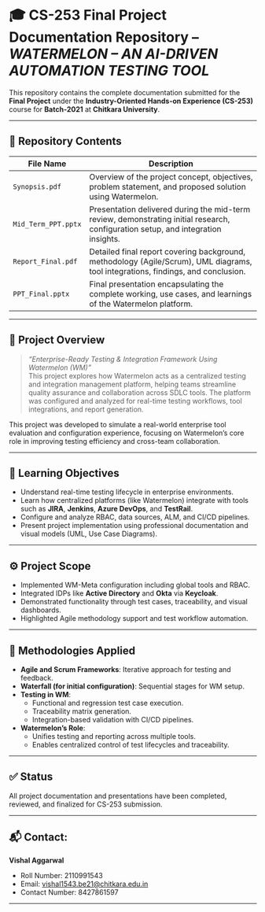 # 🎓 CS-253 Final Project Documentation Repository – *WATERMELON – AN AI-DRIVEN AUTOMATION TESTING TOOL*

This repository contains the complete documentation submitted for the **Final Project** under the **Industry-Oriented Hands-on Experience (CS-253)** course for **Batch-2021** at **Chitkara University**.

---

## 📁 Repository Contents

| File Name           | Description |
|---------------------|-------------|
| `Synopsis.pdf`       | Overview of the project concept, objectives, problem statement, and proposed solution using Watermelon. |
| `Mid_Term_PPT.pptx`  | Presentation delivered during the mid-term review, demonstrating initial research, configuration setup, and integration insights. |
| `Report_Final.pdf`   | Detailed final report covering background, methodology (Agile/Scrum), UML diagrams, tool integrations, findings, and conclusion. |
| `PPT_Final.pptx`     | Final presentation encapsulating the complete working, use cases, and learnings of the Watermelon platform. |

---

## 📌 Project Overview

> _“Enterprise-Ready Testing & Integration Framework Using Watermelon (WM)”_  
> This project explores how Watermelon acts as a centralized testing and integration management platform, helping teams streamline quality assurance and collaboration across SDLC tools. The platform was configured and analyzed for real-time testing workflows, tool integrations, and report generation.

This project was developed to simulate a real-world enterprise tool evaluation and configuration experience, focusing on Watermelon’s core role in improving testing efficiency and cross-team collaboration.

---

## 🧠 Learning Objectives

- Understand real-time testing lifecycle in enterprise environments.
- Learn how centralized platforms (like Watermelon) integrate with tools such as **JIRA**, **Jenkins**, **Azure DevOps**, and **TestRail**.
- Configure and analyze RBAC, data sources, ALM, and CI/CD pipelines.
- Present project implementation using professional documentation and visual models (UML, Use Case Diagrams).

---

## ⚙️ Project Scope

- Implemented WM-Meta configuration including global tools and RBAC.
- Integrated IDPs like **Active Directory** and **Okta** via **Keycloak**.
- Demonstrated functionality through test cases, traceability, and visual dashboards.
- Highlighted Agile methodology support and test workflow automation.

---

## 🧪 Methodologies Applied

- **Agile and Scrum Frameworks**: Iterative approach for testing and feedback.
- **Waterfall (for initial configuration)**: Sequential stages for WM setup.
- **Testing in WM**:
  - Functional and regression test case execution.
  - Traceability matrix generation.
  - Integration-based validation with CI/CD pipelines.
- **Watermelon’s Role**:
  - Unifies testing and reporting across multiple tools.
  - Enables centralized control of test lifecycles and traceability.

---

## ✅ Status

All project documentation and presentations have been completed, reviewed, and finalized for CS-253 submission.

---

## 📬 Contact:

**Vishal Aggarwal**  
- Roll Number: 2110991543
- Email: vishal1543.be21@chitkara.edu.in
- Contact Number: 8427861597


---
